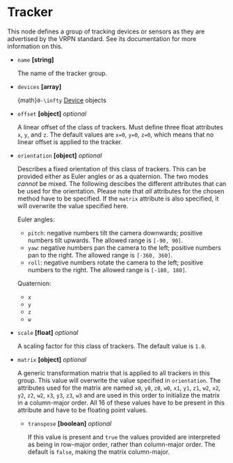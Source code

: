 # Tracker
This node defines a group of tracking devices or sensors as they are advertised by the VRPN standard.  See its documentation for more information on this.

- `name` **[string]**

  The name of the tracker group.

- `devices` **[array]**

  {math}`0-\infty` [Device](device) objects

- `offset` **[object]** _optional_

  A linear offset of the class of trackers.  Must define three float attributes `x`, `y`, and `z`.  The default values are `x=0`, `y=0`, `z=0`, which means that no linear offset is applied to the tracker.

- `orientation` **[object]** _optional_

  Describes a fixed orientation of this class of trackers.  This can be provided either as Euler angles or as a quaternion.  The two modes *cannot* be mixed.  The following descibes the different attributes that can be used for the orientation.  Please note that *all* attributes for the chosen method have to be specified.  If the `matrix` attribute is also specified, it will overwrite the value specified here.

  Euler angles:
  - `pitch`: negative numbers tilt the camera downwards;  positive numbers tilt upwards.  The allowed range is `[-90, 90]`.
  - `yaw`: negative numbers pan the camera to the left;  positive numbers pan to the right.  The allowed range is `[-360, 360]`.
  - `roll`: negative numbers rotate the camera to the left;  positive numbers to the right.  The allowed range is `[-180, 180]`.

  Quaternion:
  - `x`
  - `y`
  - `z`
  - `w`

- `scale` **[float]** _optional_

  A scaling factor for this class of trackers.  The default value is `1.0`.

- `matrix` **[object]** _optional_

  A generic transformation matrix that is applied to all trackers in this group.  This value will overwrite the value specified in `orientation`.  The attributes used for the matrix are named `x0`, `y0`, `z0`, `w0`, `x1`, `y1`, `z1`, `w2`, `x2`, `y2`, `z2`, `w2`, `x3`, `y3`, `z3`, `w3` and are used in this order to initialize the matrix in a column-major order.  All 16 of these values have to be present in this attribute and have to be floating point values.

  - `transpose` **[boolean]** _optional_

    If this value is present and `true` the values provided are interpreted as being in row-major order, rather than column-major order.  The default is `false`, making the matrix column-major.
